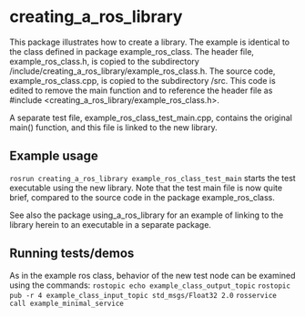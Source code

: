 # creating_a_ros_library

This package illustrates how to create a library.  The example is identical to the class defined in package example_ros_class.
The header file, example_ros_class.h, is copied to the subdirectory /include/creating_a_ros_library/example_ros_class.h.  The
source code, example_ros_class.cpp, is copied to the subdirectory /src.  This code is edited to remove the main function
and to reference the header file as #include <creating_a_ros_library/example_ros_class.h>.

A separate test file, example_ros_class_test_main.cpp, contains the original main() function, and this file is linked to
the new library.

## Example usage
`rosrun creating_a_ros_library example_ros_class_test_main`
starts the test executable using the new library.  Note that the test main file is now quite brief, compared to the
source code in the package example_ros_class.  

See also the package using_a_ros_library for an example of linking to the library herein to an executable in a separate package.

## Running tests/demos
As in the example ros class, behavior of the new test node can be examined using the commands:
`rostopic echo example_class_output_topic`
`rostopic pub -r 4 example_class_input_topic std_msgs/Float32 2.0`
`rosservice call example_minimal_service`
    
